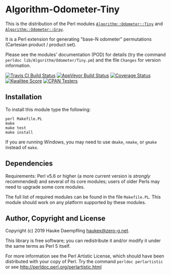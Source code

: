 Algorithm-Odometer-Tiny
=======================

This is the distribution of the Perl modules
[`Algorithm::Odometer::Tiny`](https://metacpan.org/pod/Algorithm::Odometer::Tiny) and
[`Algorithm::Odometer::Gray`](https://metacpan.org/pod/Algorithm::Odometer::Gray).

It is a Perl extension for generating "base-N odometer" permutations (Cartesian product / product set).

Please see the modules' documentation (POD) for details (try the command
`perldoc lib/Algorithm/Odometer/Tiny.pm`) and the file `Changes` for version
information.

[![Travis CI Build Status](https://travis-ci.org/haukex/Algorithm-Odometer-Tiny.svg)](https://travis-ci.org/haukex/Algorithm-Odometer-Tiny)
[![AppVeyor Build Status](https://ci.appveyor.com/api/projects/status/github/haukex/Algorithm-Odometer-Tiny?svg=true)](https://ci.appveyor.com/project/haukex/algorithm-odometer-tiny)
[![Coverage Status](https://coveralls.io/repos/github/haukex/Algorithm-Odometer-Tiny/badge.svg)](https://coveralls.io/github/haukex/Algorithm-Odometer-Tiny)
[![Kwalitee Score](https://cpants.cpanauthors.org/dist/Algorithm-Odometer-Tiny.svg)](https://cpants.cpanauthors.org/dist/Algorithm-Odometer-Tiny)
[![CPAN Testers](https://haukex.github.io/my-badges/Algorithm-Odometer-Tiny.svg)](http://matrix.cpantesters.org/?dist=Algorithm-Odometer-Tiny)

Installation
------------

To install this module type the following:

	perl Makefile.PL
	make
	make test
	make install

If you are running Windows, you may need to use `dmake`, `nmake`, or `gmake`
instead of `make`.

Dependencies
------------

Requirements: Perl v5.6 or higher (a more current version is *strongly*
recommended) and several of its core modules; users of older Perls may need
to upgrade some core modules.

The full list of required modules can be found in the file `Makefile.PL`.
This module should work on any platform supported by these modules.

Author, Copyright and License
-----------------------------

Copyright (c) 2019 Hauke Daempfling <haukex@zero-g.net>.

This library is free software; you can redistribute it and/or modify
it under the same terms as Perl 5 itself.

For more information see the Perl Artistic License,
which should have been distributed with your copy of Perl.
Try the command `perldoc perlartistic` or see
<http://perldoc.perl.org/perlartistic.html>

